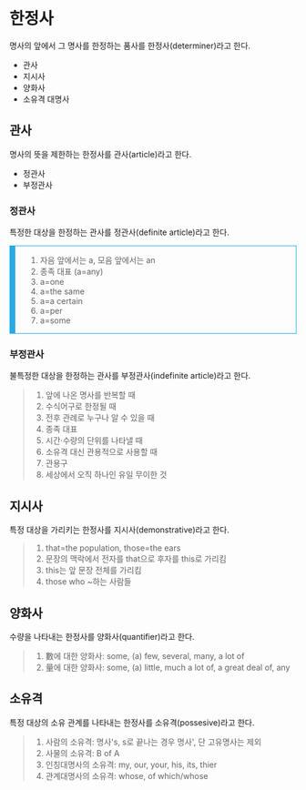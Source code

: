 # 한정사
명사의 앞에서 그 명사를 한정하는 품사를 한정사(determiner)라고 한다.

* 관사
* 지시사
* 양화사
* 소유격 대명사

## 관사
명사의 뜻을 제한하는 한정사를 관사(article)라고 한다.

* 정관사
* 부정관사

### 정관사
특정한 대상을 한정하는 관사를 정관사(definite article)라고 한다.

<blockquote style="
border: 1px solid #27a9e3;
margin-left: 0px;
margin-right: 0px;
padding-left: 20px;
padding-right: 20px;
border-left: 10px solid #27a9e3;
">
	<div>
		<ol>
			<li>자음 앞에서는 a, 모음 앞에서는 an</li>
			<li>종족 대표 (a=any)</li>
			<li>a=one</li>
			<li>a=the same</li>
			<li>a=a certain</li>
			<li>a=per</li>
			<li>a=some</li>
		</ol>
	</div>
</blockquote>



### 부정관사
불특정한 대상을 한정하는 관사를 부정관사(indefinite article)라고 한다.

<blockquote>
	<div>
		<ol>
			<li>앞에 나온 명사를 반복할 때</li>
			<li>수식어구로 한정될 때</li>
			<li>전후 관례로 누구나 알 수 있을 때</li>
			<li>종족 대표</li>
			<li>시간·수량의 단위를 나타낼 때</li>
			<li>소유격 대신 관용적으로 사용할 때</li>
			<li>관용구</li>
			<li>세상에서 오직 하나인 유일 무이한 것</li>
		</ol>
	</div>
</blockquote>

## 지시사
특정 대상을 가리키는 한정사를 지시사(demonstrative)라고 한다.

<blockquote>
	<div>
		<ol>
			<li>that=the population, those=the ears</li>
			<li>문장의 맥락에서 전자를 that으로 후자를 this로 가리킴</li>
			<li>this는 앞 문장 전체를 가리킴</li>
			<li>those who ~하는 사람들</li>
		</ol>
	</div>
</blockquote>

## 양화사
수량을 나타내는 한정사를 양화사(quantifier)라고 한다.

<blockquote>
	<div>
		<ol>
			<li>數에 대한 양화사: some, (a) few, several, many, a lot of</li>
			<li>量에 대한 양화사: some, (a) little, much a lot of, a great deal of, any</li>
		</ol>
	</div>
</blockquote>

## 소유격
특정 대상의 소유 관계를 나타내는 한정사를 소유격(possesive)라고 한다.

<blockquote>
	<div>
		<ol>
			<li>사람의 소유격: 명사's, s로 끝나는 경우 명사', 단 고유명사는 제외</li>
			<li>사물의 소유격: B of A</li>
			<li>인칭대명사의 소유격: my, our, your, his, its, thier</li>
			<li>관계대명사의 소유격: whose, of which/whose</li>
		</ol>
	</div>
</blockquote>
